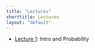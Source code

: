 ```yaml
---
title: "Lectures"
shorttitle: Lectures
layout: "default"
---
```


- [Lecture 1](lecture1.html): Intro and Probability
